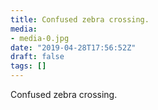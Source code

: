 ```yaml
---
title: Confused zebra crossing.
media:
- media-0.jpg
date: "2019-04-28T17:56:52Z"
draft: false
tags: []
---
```

Confused zebra crossing.
